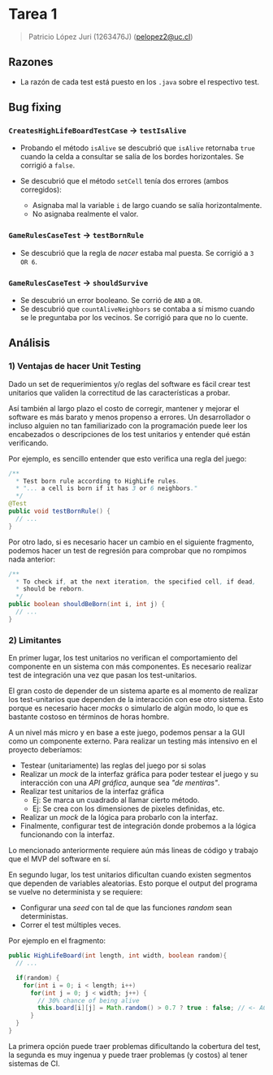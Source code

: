# Tarea 1

> Patricio López Juri (1263476J) (pelopez2@uc.cl)

## Razones

* La razón de cada test está puesto en los `.java` sobre el respectivo test.

## Bug fixing

### `CreatesHighLifeBoardTestCase` -> `testIsAlive`

* Probando el método `isAlive` se descubrió que `isAlive` retornaba `true` cuando la celda a consultar se salía de los bordes horizontales. Se corrigió a `false`.

* Se descubrió que el método `setCell` tenía dos errores (ambos corregidos):
  * Asignaba mal la variable `i` de largo cuando se salía horizontalmente.
  * No asignaba realmente el valor.

### `GameRulesCaseTest` -> `testBornRule`

* Se descubrió que la regla de _nacer_ estaba mal puesta. Se corrigió a `3 OR 6`.

### `GameRulesCaseTest` -> `shouldSurvive`

* Se descubrió un error booleano. Se corrió de `AND` a `OR`.
* Se descubrió que `countAliveNeighbors` se contaba a sí mismo cuando se le preguntaba por los vecinos. Se corrigió para que no lo cuente.

## Análisis

### 1) Ventajas de hacer Unit Testing

Dado un set de requerimientos y/o reglas del software es fácil crear test unitarios que validen la correctitud de las características a probar.

Así también al largo plazo el costo de corregir, mantener y mejorar el software es más barato y menos propenso a errores. Un desarrollador o incluso alguien no tan familiarizado con la programación puede leer los encabezados o descripciones de los test unitarios y entender qué están verificando.

Por ejemplo, es sencillo entender que esto verifica una regla del juego:

```java
/**
  * Test born rule according to HighLife rules.
  * "... a cell is born if it has 3 or 6 neighbors."
  */
@Test
public void testBornRule() {
  // ...
}
```

Por otro lado, si es necesario hacer un cambio en el siguiente fragmento, podemos hacer un test de regresión para comprobar que no rompimos nada anterior:

```java
/**
  * To check if, at the next iteration, the specified cell, if dead,
  * should be reborn.
  */
public boolean shouldBeBorn(int i, int j) {
  // ...
}
```

### 2) Limitantes

En primer lugar, los test unitarios no verifican el comportamiento del componente en un sistema con más componentes. Es necesario realizar test de integración una vez que pasan los test-unitarios.

El gran costo de depender de un sistema aparte es al momento de realizar los test-unitarios que dependen de la interacción con ese otro sistema. Esto porque es necesario hacer _mocks_ o simularlo de algún modo, lo que es bastante costoso en términos de horas hombre.

A un nivel más micro y en base a este juego, podemos pensar a la GUI como un componente externo. Para realizar un testing más intensivo en el proyecto deberíamos:

* Testear (unitariamente) las reglas del juego por si solas
* Realizar un _mock_ de la interfaz gráfica para poder testear el juego y su interacción con una _API gráfica_, aunque sea _"de mentiras"_.
* Realizar test unitarios de la interfaz gráfica
  * Ej: Se marca un cuadrado al llamar cierto método.
  * Ej: Se crea con los dimensiones de pixeles definidas, etc.
* Realizar un _mock_ de la lógica para probarlo con la interfaz.
* Finalmente, configurar test de integración donde probemos a la lógica funcionando con la interfaz.

Lo mencionado anteriormente requiere aún más lineas de código y trabajo que el MVP del software en sí.

En segundo lugar, los test unitarios dificultan cuando existen segmentos que dependen de variables aleatorias. Esto porque el output del programa se vuelve no determinista y se requiere:

* Configurar una _seed_ con tal de que las funciones _random_  sean deterministas.
* Correr el test múltiples veces.

Por ejemplo en el fragmento:

```java
public HighLifeBoard(int length, int width, boolean random){
  // ...

  if(random) {
    for(int i = 0; i < length; i++)
      for(int j = 0; j < width; j++) {
        // 30% chance of being alive
        this.board[i][j] = Math.random() > 0.7 ? true : false; // <- AQUÍ
      }
  }
}
```

La primera opción puede traer problemas dificultando la cobertura del test, la segunda es muy ingenua y puede traer problemas (y costos) al tener sistemas de CI.
